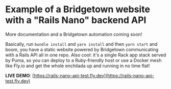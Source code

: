# Example of a Bridgetown website with a "Rails Nano" backend API

More documentation and a Bridgetown automation coming soon!

Basically, run `bundle install` and `yarn install` and then `yarn start` and boom, you have a static website powered by Bridgetown
communicating with a Rails API all in one repo. Also cool: it's a single Rack app stack served by Puma, so you can deploy to a
Ruby-friendly host or use a Docker mesh like Fly.io and get the whole enchilada up and running in no time flat!

**LIVE DEMO**: [https://rails-nano-api-test.fly.dev](https://rails-nano-api-test.fly.dev)
